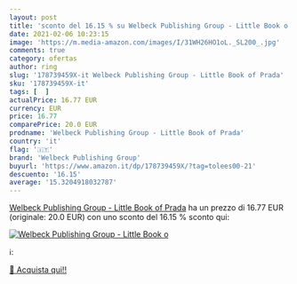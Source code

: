 ```yaml
---
layout: post
title: 'sconto del 16.15 % su Welbeck Publishing Group - Little Book o  '
date: 2021-02-06 10:23:15
image: 'https://m.media-amazon.com/images/I/31WH26HO1oL._SL200_.jpg'
comments: true
category: ofertas
author: ring
slug: '178739459X-it Welbeck Publishing Group - Little Book of Prada'
sku: '178739459X-it'
tags: [  ]
actualPrice: 16.77 EUR
currency: EUR
price: 16.77
comparePrice: 20.0 EUR
prodname: 'Welbeck Publishing Group - Little Book of Prada'
country: 'it'
flag: '🇮🇹'
brand: 'Welbeck Publishing Group'
buyurl: 'https://www.amazon.it/dp/178739459X/?tag=tolees00-21'
descuento: '16.15'
average: '15.3204918032787'
---
```


[Welbeck Publishing Group - Little Book of Prada](https://www.amazon.it/dp/178739459X/?tag=tolees00-21) ha un prezzo di 16.77 EUR (originale: 20.0 EUR) con uno sconto del 16.15 % sconto qui:

[![Welbeck Publishing Group - Little Book o](https://m.media-amazon.com/images/I/31WH26HO1oL._SL200_.jpg)](https://www.amazon.it/dp/178739459X/?tag=tolees00-21)

ℹ️:


[🛒 Acquista qui!!](https://www.amazon.it/dp/178739459X/?tag=tolees00-21)
